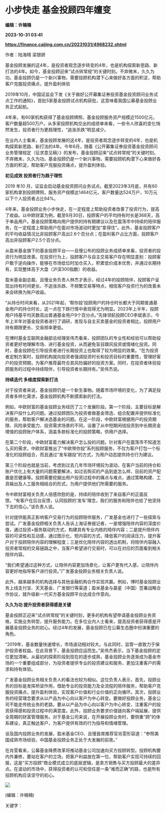 # 小步快走 基金投顾四年嬗变
**编辑：许楠楠**

**2023-10-31 03:41**

**https://finance.caijing.com.cn/20231031/4968232.shtml**

作者：陆海晴 梁银妍

基金投顾发展的这4年，是投资者观念逐步转变的4年，也是机构探索新思路、新打法的4年。如今，基金投顾迎来“试点转常规”的关键时刻。不弃微末，久久为功。基金投顾仍是一个新兴事物，需要投顾机构潜下心来做好各方面的积淀，帮助客户克服投资痛点，提升盈利体验

2019年10月，中国证监会下发《关于做好公开募集证券投资基金投资顾问业务试点工作的通知》，首批5家基金投顾试点机构获批，这意味着我国公募基金投顾业务正式起航。

4年来，有60家机构获得了基金投顾牌照，基金投顾服务资产规模近1500亿元，客户数量超500万户。从多家投顾机构交出的成绩单来看，一些令人欣喜的变化悄然发生，投资者行为更趋理性，“追涨杀跌”明显减少。

在业内人士看来，基金投顾发展的这4年，是投资者观念逐步转变的4年，也是机构探索新思路、新打法的4年。今年6月，随着《公开募集证券投资基金投资顾问业务管理规定（征求意见稿）》的发布，基金投顾迎来“试点转常规”的关键时刻。不弃微末，久久为功。基金投顾仍是一个新兴事物，需要投顾机构潜下心来做好各方面的积淀，帮助客户克服投资痛点，提升盈利体验。

**初见成效 投资者行为趋于理性**

2019 年10 月，证监会启动基金投资顾问业务试点。截至2023年3月底，共有60家机构拿到投顾牌照，服务资产规模达1464亿元，客户数量达524万户，10万元以下个人投资者占比94%。

4年来，基金投顾业务小步快走，在一定程度上帮助投资者改善了投资行为，提高了收益。以中欧财富为例，截至9月30日，投顾客户的平均持有时长是368天，高于单品用户。基金投顾策略向用户提供的持有期建议以及在震荡市中持续的陪伴服务，在一定程度上帮助用户在面对市场波动时更加“拿得住”。此外，基金投顾客户的平均收益情况比非投顾客户高出2.6个百分点；在盈利客户占比方面，投顾客户高出非投顾客户2.5个百分点。

从盈米基金旗下的基金投顾平台——且慢公布的投顾业务成绩单来看，投资者的投资行为明显改善。在投资行为上，投顾客户与自主交易客户存在明显差别：投顾客户敢于逆向操作，能够在市场低位时加仓买入，积累低价成本优势，并通过长期持有，实现整体高于大盘（沪深300指数）的收益。

盈米基金副总裁、且慢业务负责人林杰才表示，经过4年的投顾陪伴，投顾客户呈现出持有时间更长、不追涨杀跌、不频繁交易等特点，相信客户投资行为的改善未来会转换为账户收益。

“从持仓时间来看，从2021年起，‘帮你投’投顾用户的持仓时长都大于同期普通基金用户的持仓时长，这一点在下跌行情中表现得尤为明显。2023年上半年，投顾用户持基平均天数高出普通基金用户9个百分点。”先锋领航投顾CEO李斌表示，今年上半年对基金投资者进行了调研，发现与自主买卖基金的投资者相比，投顾用户持有期限更长、交易频率更低。

在博时基金互联网金融部总经理吴伟杰看来，投顾团队的专业性和经验可以帮助投资者更好地理解市场、进行基金投资，从而避免盲目跟风投资或情绪化投资。同时，基金投顾在引导投资者进行长期投资上也取得了较为明显的效果。“在为投资者定制方案时，投顾机构就向投资者强调投资时长和投资目标的重要性，管理好客户的投资预期，为客户推荐最符合其风险偏好的投资方案。同时，在投资者体验投顾服务的过程中持续陪伴，引导投资者长期持有。”吴伟杰说。

**持续迭代 多维度探索新打法**

对于投资者来说，基金投顾仍是一个新生事物。随着市场环境的变化，为了满足投资者多样化需求，基金投顾机构不断摸索新的打法。

例如，中欧财富的基金投顾业务经历了三个发展阶段。第一个阶段，主要目标是解决客户投什么的问题。通过投顾团队为投资者做基金筛选、组合配置并提供标准化的服务，帮助客户解决选基金的问题。在这一阶段，中欧财富根据用户的投资期限、风险承受能力、投资需求场景的不同，设置了从中短期闲钱投资到中长期资金增值的投顾账户体系，涵盖多款标准化的投顾策略，供用户选择。

在第二个阶段，中欧财富着力解决客户怎么投的问题。针对客户在震荡市不知道怎么买的需求，中欧财富推出了“中欧带你投”系列投顾服务，不仅为客户打包一个标准化的投顾组合，而且通过“发车跟投”的方式，为用户动态提供持仓行为建议。

第三个阶段也就是当前，考虑到过去几年市场环境较为波动，在客户当前的持仓和账户优化上有大量的问题需要解决，如过去购买的产品到底怎么样、目前的资产配置是否健康等。投顾需要挖掘出用户投资过程中的痛点与难点，通过策略构建、工具输出及人工服务相结合的形式，为用户提供他们所需要的服务。

令中欧财富相关负责人倍感欣慰的是，持续的陪伴收到了来自客户的正面反馈。“有客户在后台反馈，认同投顾的‘发车’理念，我们的服务和陪伴也给了他坚持下去的信心。”该负责人说。

针对提供能真正影响客户交易行为的投顾陪伴服务，广发基金也进行了一些探索与尝试。广发基金投顾相关负责人告诉上海证券报记者，一是增强陪伴内容的深度价值，通过投资+服务联动的方式，构建具有专业内核的陪伴内容；二是提升陪伴内容的可读性和互动感，通过图示化、短内容的方式，降低客户的阅读压力，提升客户对于投顾陪伴内容的理解程度；三是优化陪伴内容的透出机制，将陪伴内容融入投资者常规的交易链路之中，当客户希望进行交易时，可以在对应的页面看到相关陪伴内容。

“我们希望通过这种方式，让陪伴内容更加场景化，让客户更有代入感，让陪伴内容更好地指导客户进行投资。”广发基金投顾业务相关负责人说。

此外，越来越多的机构选择与其他金融机构合作实现共赢。例如，博时基金投顾业务上线支付宝、天天基金、广发银行等渠道；盈米基金与晨星（中国）签署战略合作协议，就升级新一代买方基金投顾平台达成合作意向。

**久久为功 提升投资者获得感是关键**

基金投顾正迎来“试点转常规”的关键时刻，更多的机构有望申请基金投顾业务资格，实施业务转型，提升服务能力。在多位业内人士看来，提高投资者获得感是开展基金投顾业务的初心。经过4年的发展，基金投顾已在公募生态圈中扮演重要的角色。

“2019年，基金数量快速增长，市场波动相对较大。与此同时，监管一直致力于保护投资者权益。在此背景下，基金投顾应运而生。”吴伟杰表示，当下基金投顾的定位更加清晰。从最初的探索阶段到现在的逐步成熟，基金投顾业务逐渐成为基金市场的一个重要组成部分，为投资者提供专业的投资建议和服务，更加注重客户的需求和持有体验。

广发基金投顾业务相关负责人的看法也较为相似。这位负责人表示，首先，投顾业务的目标是发挥桥梁作用，借助专业的投资能力及全流程的陪伴服务，帮助客户克服投资痛点，提升盈利体验，实现客户价值和行业价值的正向循环。其次，投顾业务的经营理念要求从以产品为中心向以客户为中心转变。要做好投顾业务，基金公司不能走传统业务的老路，要从以产品为中心向以客户为中心转变，注重客户的投资获得感和投资过程中的满意度。此外，投顾业务要求价值链向客户端延展，提供全周期的财富管理服务。对于基金公司来说，在开展投顾业务时，要侧重“顾”的体系建设，真正触达客户，为客户提供有效的行为指导和情绪管理。

谈及国内投顾业务的发展，盈米基金CEO、且慢首席推荐官肖雯形容道：“参照美国成熟市场经验，中国基金投顾业务正处于大发展的前夜。”

在肖雯看来，公募基金降费改革将推动基金公司加速向买方投顾转型。投顾机构要内外兼修，要站在客户的立场，把客户利益放在第一位，帮助客户实现可持续的回报，这是“买方投顾”商业模式成立的底层逻辑，是卖方销售与买方投顾最大的差异点。在波动的市场中，获得投资者的认可和信任是一条“难而正确”的路，也是所有投顾机构应该坚守的初心。

![](https://tx1.cdn.caijing.com.cn/2014-03-27/114048455.jpg)

(编辑：许楠楠)

关键字：